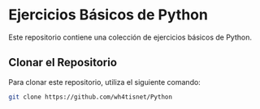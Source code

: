 # Ejercicios Básicos de Python

Este repositorio contiene una colección de ejercicios básicos de Python.
## Clonar el Repositorio

Para clonar este repositorio, utiliza el siguiente comando:

```bash
git clone https://github.com/wh4tisnet/Python
  ```
